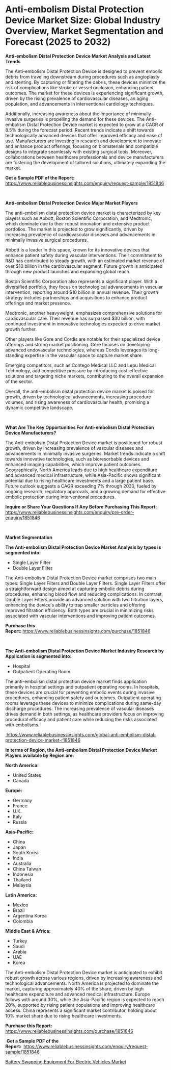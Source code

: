 <p><h1>Anti-embolism Distal Protection Device Market Size: Global Industry Overview, Market Segmentation and Forecast (2025 to 2032)</h1></p><p><strong>Anti-embolism Distal Protection Device Market Analysis and Latest Trends</strong></p>
<p><p>The Anti-embolism Distal Protection Device is designed to prevent embolic debris from traveling downstream during procedures such as angioplasty and stenting. By capturing or filtering the debris, these devices minimize the risk of complications like stroke or vessel occlusion, enhancing patient outcomes. The market for these devices is experiencing significant growth, driven by the rising prevalence of cardiovascular diseases, an aging population, and advancements in interventional cardiology techniques. </p><p>Additionally, increasing awareness about the importance of minimally invasive surgeries is propelling the demand for these devices. The Anti-embolism Distal Protection Device market is expected to grow at a CAGR of 8.5% during the forecast period. Recent trends indicate a shift towards technologically advanced devices that offer improved efficacy and ease of use. Manufacturers are investing in research and development to innovate and enhance product offerings, focusing on biomaterials and compatible designs to integrate seamlessly with existing surgical tools. Moreover, collaborations between healthcare professionals and device manufacturers are fostering the development of tailored solutions, ultimately expanding the market.</p></p>
<p><strong>Get a Sample PDF of the Report:&nbsp;</strong> <a href="https://www.reliablebusinessinsights.com/enquiry/request-sample/1851846?utm_campaign=3128&utm_medium=2&utm_source=Github&utm_content=ia&utm_term=26032025&utm_id=anti-embolism-distal-protection-device">https://www.reliablebusinessinsights.com/enquiry/request-sample/1851846</a></p>
<p>&nbsp;</p>
<p><strong>Anti-embolism Distal Protection Device Major Market Players</strong></p>
<p><p>The anti-embolism distal protection device market is characterized by key players such as Abbott, Boston Scientific Corporation, and Medtronic, which dominate due to their robust innovation and extensive product portfolios. The market is projected to grow significantly, driven by increasing prevalence of cardiovascular diseases and advancements in minimally invasive surgical procedures.</p><p>Abbott is a leader in this space, known for its innovative devices that enhance patient safety during vascular interventions. Their commitment to R&D has contributed to steady growth, with an estimated market revenue of over $10 billion in the cardiovascular segment. Future growth is anticipated through new product launches and expanding global reach.</p><p>Boston Scientific Corporation also represents a significant player. With a diversified portfolio, they focus on technological advancements in vascular intervention, reporting around $10 billion in annual revenue. Their growth strategy includes partnerships and acquisitions to enhance product offerings and market presence.</p><p>Medtronic, another heavyweight, emphasizes comprehensive solutions for cardiovascular care. Their revenue has surpassed $30 billion, with continued investment in innovative technologies expected to drive market growth further.</p><p>Other players like Gore and Cordis are notable for their specialized device offerings and strong market positioning. Gore focuses on developing advanced endovascular technologies, whereas Cordis leverages its long-standing expertise in the vascular space to capture market share.</p><p>Emerging competitors, such as Contego Medical LLC and Lepu Medical Technology, add competitive pressure by introducing cost-effective solutions and targeting niche markets, contributing to the overall expansion of the sector.</p><p>Overall, the anti-embolism distal protection device market is poised for growth, driven by technological advancements, increasing procedure volumes, and rising awareness of cardiovascular health, promising a dynamic competitive landscape.</p></p>
<p>&nbsp;</p>
<p><strong>What Are The Key Opportunities For Anti-embolism Distal Protection Device Manufacturers?</strong></p>
<p><p>The Anti-embolism Distal Protection Device market is positioned for robust growth, driven by increasing prevalence of vascular diseases and advancements in minimally invasive surgeries. Market trends indicate a shift towards innovative technologies, such as bioresorbable devices and enhanced imaging capabilities, which improve patient outcomes. Geographically, North America leads due to high healthcare expenditure and advanced medical infrastructure, while Asia-Pacific shows significant potential due to rising healthcare investments and a large patient base. Future outlook suggests a CAGR exceeding 7% through 2030, fueled by ongoing research, regulatory approvals, and a growing demand for effective embolic protection during interventional procedures.</p></p>
<p><strong>Inquire or Share Your Questions If Any Before Purchasing This Report:</strong> <a href="https://www.reliablebusinessinsights.com/enquiry/pre-order-enquiry/1851846?utm_campaign=3128&utm_medium=2&utm_source=Github&utm_content=ia&utm_term=26032025&utm_id=anti-embolism-distal-protection-device">https://www.reliablebusinessinsights.com/enquiry/pre-order-enquiry/1851846</a></p>
<p>&nbsp;</p>
<p><strong>Market Segmentation</strong></p>
<p><strong>The Anti-embolism Distal Protection Device Market Analysis by types is segmented into:</strong></p>
<p><ul><li>Single Layer Filter</li><li>Double Layer Filter</li></ul></p>
<p><p>The Anti-embolism Distal Protection Device market comprises two main types: Single Layer Filters and Double Layer Filters. Single Layer Filters offer a straightforward design aimed at capturing embolic debris during procedures, enhancing blood flow and reducing complications. In contrast, Double Layer Filters provide an advanced solution with two filtration layers, enhancing the device's ability to trap smaller particles and offering improved filtration efficiency. Both types are crucial in minimizing risks associated with vascular interventions and improving patient outcomes.</p></p>
<p><strong>Purchase this Report:&nbsp;</strong><a href="https://www.reliablebusinessinsights.com/purchase/1851846?utm_campaign=3128&utm_medium=2&utm_source=Github&utm_content=ia&utm_term=26032025&utm_id=anti-embolism-distal-protection-device">https://www.reliablebusinessinsights.com/purchase/1851846</a></p>
<p>&nbsp;</p>
<p><strong>The Anti-embolism Distal Protection Device Market Industry Research by Application is segmented into:</strong></p>
<p><ul><li>Hospital</li><li>Outpatient Operating Room</li></ul></p>
<p><p>The anti-embolism distal protection device market finds application primarily in hospital settings and outpatient operating rooms. In hospitals, these devices are crucial for preventing embolic events during invasive procedures, enhancing patient safety and outcomes. Outpatient operating rooms leverage these devices to minimize complications during same-day discharge procedures. The increasing prevalence of vascular diseases drives demand in both settings, as healthcare providers focus on improving procedural efficacy and patient care while reducing the risks associated with embolisms.</p></p>
<p><a href="https://www.reliablebusinessinsights.com/global-anti-embolism-distal-protection-device-market-r1851846?utm_campaign=3128&utm_medium=2&utm_source=Github&utm_content=ia&utm_term=26032025&utm_id=anti-embolism-distal-protection-device">&nbsp;https://www.reliablebusinessinsights.com/global-anti-embolism-distal-protection-device-market-r1851846</a></p>
<p><strong>In terms of Region, the Anti-embolism Distal Protection Device Market Players available by Region are:</strong></p>
<p>
    <p> <strong> North America: </strong>
        <ul>
            <li>United States</li>
            <li>Canada</li>
        </ul>
        </p> 
    <p> <strong> Europe: </strong>
        <ul>
            <li>Germany</li>
            <li>France</li>
            <li>U.K.</li>
            <li>Italy</li>
            <li>Russia</li>
        </ul>
        </p> 
    <p> <strong> Asia-Pacific: </strong>
        <ul>
            <li>China</li>
            <li>Japan</li>
            <li>South Korea</li>
            <li>India</li>
            <li>Australia</li>
            <li>China Taiwan</li>
            <li>Indonesia</li>
            <li>Thailand</li>
            <li>Malaysia</li>
        </ul>
        </p> 
    <p> <strong> Latin America: </strong>
        <ul>
            <li>Mexico</li>
            <li>Brazil</li>
            <li>Argentina Korea</li>
            <li>Colombia</li>
        </ul>
        </p> 
    <p> <strong> Middle East & Africa: </strong>
        <ul>
            <li>Turkey</li>
            <li>Saudi</li>
            <li>Arabia</li>
            <li>UAE</li>
            <li>Korea</li>
        </ul>
    </p>
    </p>
<p><p>The Anti-embolism Distal Protection Device market is anticipated to exhibit robust growth across various regions, driven by increasing awareness and technological advancements. North America is projected to dominate the market, capturing approximately 40% of the share, driven by high healthcare expenditure and advanced medical infrastructure. Europe follows with around 30%, while the Asia-Pacific region is expected to reach 20%, supported by rising patient populations and improving healthcare access. China represents a significant market contributor, holding about 10% market share due to rising healthcare investments.</p></p>
<p><strong>Purchase this Report: </strong><a href="https://www.reliablebusinessinsights.com/purchase/1851846?utm_campaign=3128&utm_medium=2&utm_source=Github&utm_content=ia&utm_term=26032025&utm_id=anti-embolism-distal-protection-device">https://www.reliablebusinessinsights.com/purchase/1851846</a></p>
<p>&nbsp;<strong>Get a Sample PDF of the Report:&nbsp;&nbsp;</strong><a href="https://www.reliablebusinessinsights.com/enquiry/request-sample/1851846?utm_campaign=3128&utm_medium=2&utm_source=Github&utm_content=ia&utm_term=26032025&utm_id=anti-embolism-distal-protection-device">https://www.reliablebusinessinsights.com/enquiry/request-sample/1851846</a></p>
<p><strong></strong></p>
<p><p><a href="https://github.com/micbotam/Market-Research-Report-List-1/blob/main/battery-swapping-equipment-for-electric-vehicles-market.md?utm_campaign=3128&utm_medium=2&utm_source=Github&utm_content=ia&utm_term=26032025&utm_id=anti-embolism-distal-protection-device">Battery Swapping Equipment For Electric Vehicles Market</a></p></p>